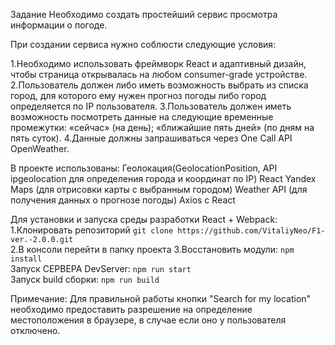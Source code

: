 Задание
Необходимо создать простейший сервис просмотра информации о погоде.


При создании сервиса нужно соблюсти следующие условия:

1.Необходимо использовать фреймворк React и адаптивный дизайн, чтобы страница открывалась на любом consumer-grade устройстве.
2.Пользователь должен либо иметь возможность выбрать из списка город, для которого ему нужен прогноз погоды либо город определяется по IP пользователя.
3.Пользователь должен иметь возможность посмотреть данные на следующие временные промежутки:
«сейчас» (на день);
«ближайшие пять дней» (по дням на пять суток).
4.Данные должны запрашиваться через One Call API OpenWeather.


В проекте использованы:
Геолокация(GeolocationPosition, API ipgeolocation для определения города и координат по IP)
React Yandex Maps (для отрисовки карты с выбранным городом)
Weather API (для получения данных о прогнозе погоды)
Axios с React


Для установки и запуска среды разработки React + Webpack:
1.Клонировать репозиторий `git clone https://github.com/VitaliyNeo/F1-ver.-2.0.0.git`  
2.В консоли перейти в папку проекта
3.Восстановить модули: `npm install`   
Запуск СЕРВЕРА DevServer: `npm run start`  
Запуск build сборки: `npm run build`  

Примечание: Для правильной работы кнопки "Search for my location" необходимо предоставить разрешение на определение местоположения в браузере, в случае если оно у пользователя отключено.
